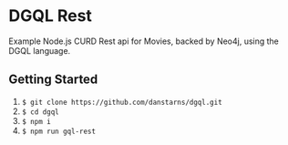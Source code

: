# DGQL Rest

Example Node.js CURD Rest api for Movies, backed by Neo4j, using the DGQL language.

## Getting Started

1. `$ git clone https://github.com/danstarns/dgql.git`
2. `$ cd dgql`
3. `$ npm i`
4. `$ npm run gql-rest`
